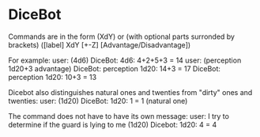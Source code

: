 # DiceBot

Commands are in the form (XdY) or (with optional parts surronded by brackets) ([label] XdY [+-Z] [Advantage/Disadvantage])

For example:
user: (4d6)
DiceBot: 4d6: 4+2+5+3 = 14
user: (perception 1d20+3 advantage)
DiceBot: perception 1d20: 14+3 = 17
DiceBot: perception 1d20: 10+3 = 13

Dicebot also distinguishes natural ones and twenties from "dirty" ones and twenties:
user: (1d20)
DiceBot: 1d20: 1 = 1 (natural one)

The command does not have to have its own message:
user: I try to determine if the guard is lying to me (1d20)
Dicebot: 1d20: 4 = 4